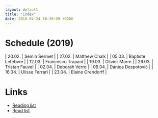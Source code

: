 ```yaml
---
layout: default
title: "Index"
date: 2018-04-24 16:30:00 +0200
---
```


# Schedule (2019)

| 20.02. | Semih Sermet |
| 27.02. | Matthew Chalk |
| 05.03. | Baptiste Lefebvre |
| 12.03. | Francesco Trapani |
| 19.03. | Olivier Marre |
| 26.03. | Tristan Fauvel |
| 02.04. | Deborah Verro |
| 09.04. | Danica Despotović |
| 16.04. | Ulisse Ferrari |
| 23.04. | Elaine Orendorff |

# Links

- <a href="{{ site.baseurl }}/reading_list">Reading list</a>
- <a href="{{ site.baseurl }}/read_list">Read list</a>
